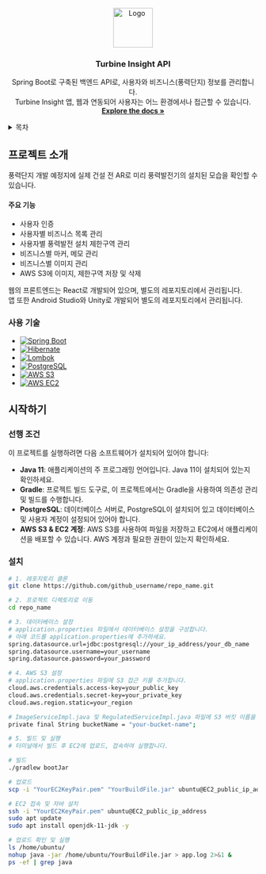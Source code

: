 <!-- 프로젝트 로고 -->
<br />
<div align="center">
  <a href="https://github.com/github_username/repo_name">
    <img src="images/logo.png" alt="Logo" width="80" height="80">
  </a>

<h3 align="center">Turbine Insight API</h3>

  <p align="center">
    Spring Boot로 구축된 백엔드 API로, 사용자와 비즈니스(풍력단지) 정보를 관리합니다.<br/>
    Turbine Insight 앱, 웹과 연동되어 사용자는 어느 환경에서나 접근할 수 있습니다.<br/>
    <a href="https://github.com/github_username/repo_name"><strong>Explore the docs »</strong></a>
  </p>
</div>

<!-- 목차 -->
<details>
  <summary>목차</summary>
  <ol>
    <li><a href="#프로젝트-소개">프로젝트 소개</a></li>
    <li><a href="#시작하기">시작하기</a></li>
    <li><a href="#협업자">협업자</a></li>
  </ol>
</details>

<!-- 프로젝트 소개 -->
## 프로젝트 소개

풍력단지 개발 예정지에 실제 건설 전 AR로 미리 풍력발전기의 설치된 모습을 확인할 수 있습니다.

<h4>주요 기능</h4>
<ul>
  <li>사용자 인증</li>
  <li>사용자별 비즈니스 목록 관리</li>
  <li>사용자별 풍력발전 설치 제한구역 관리</li>
  <li>비즈니스별 마커, 메모 관리</li>
  <li>비즈니스별 이미지 관리</li>
  <li>AWS S3에 이미지, 제한구역 저장 및 삭제</li>
</ul>

웹의 프론트엔드는 React로 개발되어 있으며, 별도의 레포지토리에서 관리됩니다.<br/>
앱 또한 Android Studio와 Unity로 개발되어 별도의 레포지토리에서 관리됩니다.

### 사용 기술

* [![Spring Boot][SpringBoot]][SpringBoot-url]
* [![Hibernate][Hibernate]][Hibernate-url]
* [![Lombok][Lombok]][Lombok-url]
* [![PostgreSQL][PostgreSQL]][PostgreSQL-url]
* [![AWS S3][AWS]][AWS-url]
* [![AWS EC2][EC2]][EC2-url]

<!-- 시작하기 -->
## 시작하기

### 선행 조건

이 프로젝트를 실행하려면 다음 소프트웨어가 설치되어 있어야 합니다:

- **Java 11**: 애플리케이션의 주 프로그래밍 언어입니다. Java 11이 설치되어 있는지 확인하세요.
- **Gradle**: 프로젝트 빌드 도구로, 이 프로젝트에서는 Gradle을 사용하여 의존성 관리 및 빌드를 수행합니다.
- **PostgreSQL**: 데이터베이스 서버로, PostgreSQL이 설치되어 있고 데이터베이스 및 사용자 계정이 설정되어 있어야 합니다.
- **AWS S3 & EC2 계정**: AWS S3를 사용하여 파일을 저장하고 EC2에서 애플리케이션을 배포할 수 있습니다. AWS 계정과 필요한 권한이 있는지 확인하세요.

### 설치

```sh
# 1. 레포지토리 클론
git clone https://github.com/github_username/repo_name.git

# 2. 프로젝트 디렉토리로 이동
cd repo_name

# 3. 데이터베이스 설정
# application.properties 파일에서 데이터베이스 설정을 구성합니다.
# 아래 코드를 application.properties에 추가하세요.
spring.datasource.url=jdbc:postgresql://your_ip_address/your_db_name
spring.datasource.username=your_username
spring.datasource.password=your_password

# 4. AWS S3 설정
# application.properties 파일에 S3 접근 키를 추가합니다.
cloud.aws.credentials.access-key=your_public_key
cloud.aws.credentials.secret-key=your_private_key
cloud.aws.region.static=your_region

# ImageServiceImpl.java 및 RegulatedServiceImpl.java 파일에 S3 버킷 이름을 추가합니다.
private final String bucketName = "your-bucket-name";

# 5. 빌드 및 실행
# 터미널에서 빌드 후 EC2에 업로드, 접속하여 실행합니다.

# 빌드
./gradlew bootJar

# 업로드
scp -i "YourEC2KeyPair.pem" "YourBuildFile.jar" ubuntu@EC2_public_ip_address:/home/ubuntu/

# EC2 접속 및 자바 설치
ssh -i "YourEC2KeyPair.pem" ubuntu@EC2_public_ip_address
sudo apt update
sudo apt install openjdk-11-jdk -y

# 업로드 확인 및 실행
ls /home/ubuntu/
nohup java -jar /home/ubuntu/YourBuildFile.jar > app.log 2>&1 &
ps -ef | grep java
```


<!-- MARKDOWN LINKS & IMAGES -->
<!-- MARKDOWN LINKS & IMAGES -->
[SpringBoot]: https://img.shields.io/badge/Spring_Boot-6DB33F?style=for-the-badge&logo=spring&logoColor=white
[SpringBoot-url]: https://spring.io/projects/spring-boot
[Hibernate]: https://img.shields.io/badge/Hibernate-59666C?style=for-the-badge&logo=hibernate&logoColor=white
[Hibernate-url]: https://hibernate.org/
[Lombok]: https://img.shields.io/badge/Lombok-9C3E00?style=for-the-badge&logo=lombok&logoColor=white
[Lombok-url]: https://projectlombok.org/
[PostgreSQL]: https://img.shields.io/badge/PostgreSQL-336791?style=for-the-badge&logo=postgresql&logoColor=white
[PostgreSQL-url]: https://www.postgresql.org/
[AWS]: https://img.shields.io/badge/Amazon_S3-569A31?style=for-the-badge&logo=amazonaws&logoColor=white
[AWS-url]: https://aws.amazon.com/s3/
[EC2]: https://img.shields.io/badge/Amazon_EC2-FF9900?style=for-the-badge&logo=amazonaws&logoColor=white
[EC2-url]: https://aws.amazon.com/ec2/
